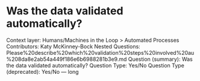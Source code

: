 # Was the data validated automatically?

Context layer: Humans/Machines in the Loop > Automated Processes
Contributors: Katy McKinney-Bock
Nested Questions: Please%20describe%20which%20validation%20steps%20involved%20au%208da8e2ab54a449f186e6b6988281b3e9.md
Question (summary): Was the data validated automatically?
Question Type: Yes/No
Question Type (deprecated): Yes/No — long